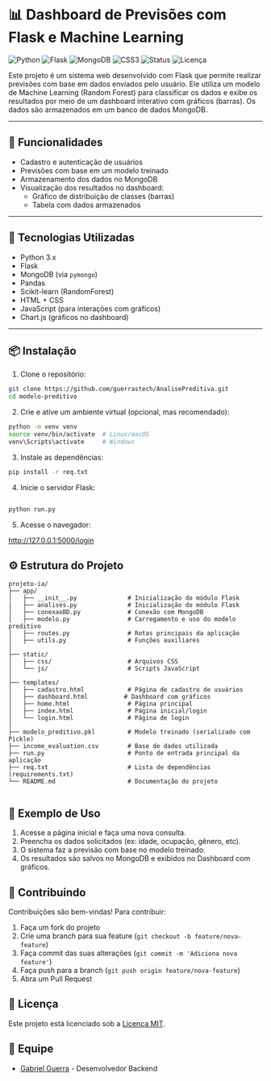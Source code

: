 # 📊 Dashboard de Previsões com Flask e Machine Learning

![Python](https://img.shields.io/badge/Python-3.10-blue?logo=python)
![Flask](https://img.shields.io/badge/Flask-000000?logo=flask)
![MongoDB](https://img.shields.io/badge/MongoDB-4EA94B?logo=mongodb)
![CSS3](https://img.shields.io/badge/CSS3-1572B6?style=for-the-badge&logo=css3&logoColor=white)
![Status](https://img.shields.io/badge/Status-Concluído-yellow)
![Licença](https://img.shields.io/badge/Licença-MIT-blue)

Este projeto é um sistema web desenvolvido com Flask que permite realizar previsões com base em dados enviados pelo usuário. Ele utiliza um modelo de Machine Learning (Random Forest) para classificar os dados e exibe os resultados por meio de um dashboard interativo com gráficos (barras). Os dados são armazenados em um banco de dados MongoDB.

---

## 🚀 Funcionalidades

- Cadastro e autenticação de usuários
- Previsões com base em um modelo treinado
- Armazenamento dos dados no MongoDB
- Visualização dos resultados no dashboard:
  - Gráfico de distribuição de classes (barras)
  - Tabela com dados armazenados

---

## 🧠 Tecnologias Utilizadas

- Python 3.x
- Flask
- MongoDB (via `pymongo`)
- Pandas
- Scikit-learn (RandomForest)
- HTML + CSS
- JavaScript (para interações com gráficos)
- Chart.js (gráficos no dashboard)

---

## 📦 Instalação

1. Clone o repositório:

```bash
git clone https://github.com/guerrastech/AnalisePreditiva.git
cd modelo-preditivo
```

2. Crie e ative um ambiente virtual (opcional, mas recomendado):

```bash
python -m venv venv
source venv/bin/activate  # Linux/macOS
venv\Scripts\activate     # Windows
```

3. Instale as dependências:

```bash
pip install -r req.txt

```

4. Inicie o servidor Flask:

```bash

python run.py

```

5. Acesse o navegador:

http://127.0.0.1:5000/login


## ⚙️ Estrutura do Projeto

```
projeto-ia/
├── app/
│   ├── __init__.py              # Inicialização do módulo Flask
|   ├── analises.py              # Inicialização do módulo Flask
│   ├── conexaoBD.py             # Conexão com MongoDB
│   ├── modelo.py                # Carregamento e uso do modelo preditivo
│   ├── routes.py                # Rotas principais da aplicação
│   ├── utils.py                 # Funções auxiliares
│
├── static/
│   ├── css/                     # Arquivos CSS
│   └── js/                      # Scripts JavaScript
│
├── templates/
│   ├── cadastro.html            # Página de cadastro de usuários
│   ├── dashboard.html          # Dashboard com gráficos
│   ├── home.html                # Página principal
│   ├── index.html               # Página inicial/login
│   └── login.html               # Página de login
│
├── modelo_preditivo.pkl         # Modelo treinado (serializado com Pickle)
├── income_evaluation.csv        # Base de dados utilizada
├── run.py                       # Ponto de entrada principal da aplicação
├── req.txt                      # Lista de dependências (requirements.txt)
└── README.md                    # Documentação do projeto


```


## 🧪 Exemplo de Uso

1. Acesse a página inicial e faça uma nova consulta.
2. Preencha os dados solicitados (ex: idade, ocupação, gênero, etc).
3. O sistema faz a previsão com base no modelo treinado.
4. Os resultados são salvos no MongoDB e exibidos no Dashboard com gráficos.

## 🤝 Contribuindo

Contribuições são bem-vindas! Para contribuir:

1. Faça um fork do projeto
2. Crie uma branch para sua feature (`git checkout -b feature/nova-feature`)
3. Faça commit das suas alterações (`git commit -m 'Adiciona nova feature'`)
4. Faça push para a branch (`git push origin feature/nova-feature`)
5. Abra um Pull Request


## 📜 Licença

Este projeto está licenciado sob a [Licença MIT](LICENSE).


## 👥 Equipe

- [Gabriel Guerra](https://github.com/guerrastech) - Desenvolvedor Backend




